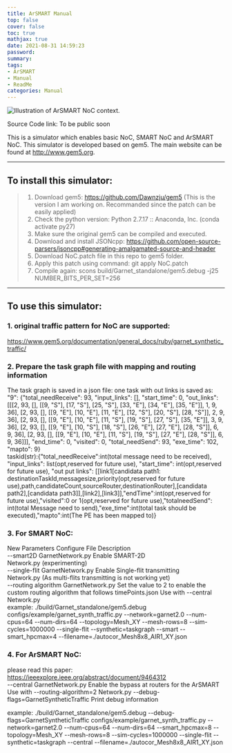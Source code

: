 ```yaml
---
title: ArSMART Manual
top: false
cover: false
toc: true
mathjax: true
date: 2021-08-31 14:59:23
password:
summary:
tags:
- ArSMART
- Manual
- ReadMe
categories: Manual
---
```

![Illustration of ArSMART NoC context.](/images/arsmartReadme.jpg)

Source Code link: To be public soon  

This is a simulator which enables basic NoC, SMART NoC and ArSMART NoC. This simulator is developed based on gem5. The main website can be found at http://www.gem5.org.  
<!-- more -->
---------------------------------------------------------------------------------
## To install this simulator:  
> 1. Download gem5: https://github.com/Dawnzju/gem5 (This is the version I am working on. Recommanded since the patch can be easily applied)  
> 2. Check the python version: Python 2.7.17 :: Anaconda, Inc. (conda activate py27)  
> 3. Make sure the original gem5 can be compiled and executed.  
> 4. Download and install JSONcpp: https://github.com/open-source-parsers/jsoncpp#generating-amalgamated-source-and-header  
> 5. Download NoC.patch file in this repo to gem5 folder.  
> 6. Apply this patch using command: git apply NoC.patch  
> 7. Compile again: scons build/Garnet_standalone/gem5.debug -j25 NUMBER_BITS_PER_SET=256  
---------------------------------------------------------------------------------
## To use this simulator:  
### 1. original traffic pattern for NoC are supported:  
https://www.gem5.org/documentation/general_docs/ruby/garnet_synthetic_traffic/  
### 2. Prepare the task graph file with mapping and routing information  
The task graph is saved in a json file: one task with out links is saved as:   
"9": {"total_needReceive": 93, "input_links": [], "start_time": 0, "out_links": [[[2, 93, [], [[9, "S"], [17, "S"], [25, "S"], [33, "E"], [34, "E"], [35, "E"]], 1, 9, 36], [2, 93, [], [[9, "E"], [10, "E"], [11, "E"], [12, "S"], [20, "S"], [28, "S"]], 2, 9, 36], [2, 93, [], [[9, "E"], [10, "E"], [11, "S"], [19, "S"], [27, "S"], [35, "E"]], 3, 9, 36], [2, 93, [], [[9, "E"], [10, "S"], [18, "S"], [26, "E"], [27, "E"], [28, "S"]], 6, 9, 36], [2, 93, [], [[9, "E"], [10, "E"], [11, "S"], [19, "S"], [27, "E"], [28, "S"]], 6, 9, 36]]], "end_time": 0, "visited": 0, "total_needSend": 93, "exe_time": 102, "mapto": 9}  
taskid(str):{"total_needReceive":int(total message need to be received), "input_links": list(opt,reserved for future use), "start_time": int(opt,reserved for future use), "out put links": [[link1[candidata path1: destinationTaskId,messagesize,priority(opt,reserved for future use),path,candidateCount,sourceRouter,destinationRouter],[candidata path2],[candidata path3]],[link2],[link3]],"endTime":int(opt,reserved for future use),"visited":0 or 1(opt,reserved for future use),"totalneedSend": int(total Message need to send),"exe_time":int(total task should be executed),"mapto":int(The PE has been mapped to)}  

### 3. For SMART NoC:  

New Parameters	Configure File	Description	  
        --smart2D	GarnetNetwork.py	Enable SMART-2D	  
            Network.py	(experimenting)  
        --single-flit	GarnetNetwork.py	Enable Single-flit transmitting	  
            Network.py	(As multi-flits transmitting is not working yet)  
        --routing algorithm	GarnetNetwork.py	Set the value to 2 to enable the custom routing algorithm that follows timePoints.json	Use with --central  
            Network.py  
        example: ./build/Garnet_standalone/gem5.debug configs/example/garnet_synth_traffic.py --network=garnet2.0 --num-cpus=64 --num-dirs=64 --topology=Mesh_XY --mesh-rows=8 --sim-cycles=1000000 --single-flit --synthetic=taskgraph --smart --smart_hpcmax=4 --filename=./autocor_Mesh8x8_AIR1_XY.json  
### 4. For ArSMART NoC:  
please read this paper:  https://ieeexplore.ieee.org/abstract/document/9464312  
--central	GarnetNetwork.py	Enable the bypass at routers for the ArSMART	Use with --routing-algorithm=2  Network.py  --debug-flags=GarnetSyntheticTraffic   Print debug information   

example: ./build/Garnet_standalone/gem5.debug --debug-flags=GarnetSyntheticTraffic configs/example/garnet_synth_traffic.py --network=garnet2.0 --num-cpus=64 --num-dirs=64 --smart_hpcmax=8 --topology=Mesh_XY --mesh-rows=8 --sim-cycles=1000000 --single-flit --synthetic=taskgraph --central --filename=./autocor_Mesh8x8_AIR1_XY.json 
